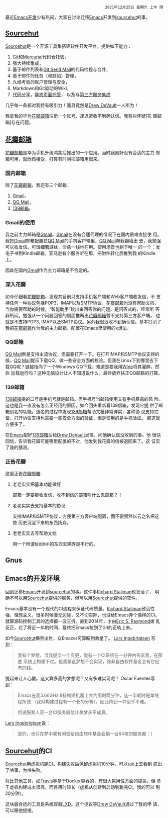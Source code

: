 <div style="text-align: right"><code>2021年12月25日 星期六 上午 阴</code></div>

最近[Emacs开发]少有热闹，大家在讨论迁移[Emacs]开发到[sourcehut]的事。

## [Sourcehut]

[Sourcehut]是一个开源工具集搭建软件开发平台，提供如下能力：

1. [Git]和[Mercurial]代码仓托管，
2. 强大持续集成，
3. 基于邮件列表和[Git Send Mail]的代码检视与合并，
5. 基于邮件的任务（和缺陷）管理，
6. 久经考验的账户管理与安全，
7. Markdown和Git驱动的Wiki，
8. [代码分享](https://paste.sr.ht)，[静态页面托管](https://srht.site)，
   以及与[第三方服务集成](https://dispatch.sr.ht)

几乎每一条都对我特有吸引力！而且竟然是[Drew DeVault]一人所为！

我拿我的华为[花瓣邮箱]注册一个账号，却迟迟收不到确认信。我有些怀疑[花
瓣邮箱]存在问题。

## [花瓣邮箱]

[花瓣邮箱]是华为手机升级鸿蒙后推出的一个应用。当时我刚好没有合适的主力
邮箱可用，就欣然接受，打算有时间把邮箱用起来。

### 国内邮箱

除了[花瓣邮箱]，我还有三个邮箱：
1. [Gmail]，
2. [QQ Mail]，
3. [139邮箱]。

### Gmail的使用

我之前主力邮箱是[Gmail]。[Gmail]在没有合适代理的情况下在国内很难直接使
用。我把[Gmail]邮箱配置在[QQ Mail]的手机客户端里，[QQ Mail]帮我翻墙出
去，我勉强可以收发信。可谓细若游丝，命悬一线地在用。使用场景也剩下唯一
的一个：发电子书到Kindle邮箱。亚马逊有个服务听在那，把附件转化后推到我
的Kindle上。

因此在国内[Gmail]作为主力邮箱是不合适的。

### 深入花瓣

如今仔细看[花瓣邮箱]，发现其目前只支持手机客户端和Web客户端收发信，不
支持任何一种协议包括POP3，IMAP以及SMTP协议。[花瓣邮箱]也没有帮助文档，
当你需要帮助的时候，“智能助手”跳出来回答你的问题，是问答式的，经常所
答非所问。勉强从一个问题回答的侧面推断出[花瓣邮箱]暂不支持第三方客户端，
也就是不支持POP3, IMAP以及SMTP协议。另外我迟迟收不到确认信。基本打消了
我把[花瓣邮箱]作为我的主力邮箱，配置在Emacs里使用的x想法。

### QQ邮箱

[QQ Mail]倒是支持主流协议，但需要打开一下。在打开IMAP和SMTP协议支持的
候，[QQ Mail]提示下载QQ，做一些安全方面的校验。但我在Linux下到哪里去下
载QQ呢？链接指向了一个Windows QQ下载。难道是要我用[Wine]将其灌醉，然后
加载运行吗？这种无脑设计让人不知道说什么。最终放弃扶正QQ邮箱的打算。

### 139邮箱

[139邮箱]提的口号是手机号就是邮箱。但手机号当邮箱使用又有手机暴露的风
险。这也是我一直没有怎么正经用的原因。如今回头重新看139信箱，发现它提
供了邮箱别名的功能。选名的过程中发现[139邮箱]帮助文档非常详实，各种协
议支持完备。打开协议支持也需要一些安全方面的验证，但是使用的是手机验证。
那这就方便多了。

在[Emacs]配好[139邮箱]后给[Drew DeVault]发信，问他确认信没收到的事。他
很快回信，告诉我花瓣可能哪里配置的不对，他发到我花瓣的信被退回来了。这
证实了我的猜测。

### 正告花瓣

这里正告[花瓣邮箱]:

1. 老老实实把基本功能做好
   
   邮箱一定要能收发信，收不到信的邮箱叫什么鬼邮箱？！
2. 老老实实去支持基本的协议

	支持IMAP和SMTP协议，方便第三方客户端配置，而不要贸然以云之名把这些
    历史沉淀下来的东西扬弃。
3. 老老实实去写帮助文档

   用一个所谓`智能助手`的东西去糊弄是不行的。



## Gnus

## Emacs的开发环境

回到迁移[Emacs]开发到[sourcehut]的事。这件事[Richard Stallman]也发话了，
明确不可以用[Sourcehut]提供的服务，但可以用[Sourcehut]提供的软件。

Emacs基本没有一个现代的CI流程来保证代码质量。[Richard Stallman]政治性
强，理想主义，很多时候漫无边际，又不切实际，也没给Emacs弄个像样的CI。
就算源码控制工具的选择都一波三折。直到2014年，才由[Eric S. Raymond]拨
乱反正，花了将近一年的时间，最终把Emacs拉到了Git的正轨上来。

如今[Sourcehut]横空出世，众Emacer可算盼到救星了。 [Lars Ingebrigtsen]
写到：

> 我有个梦想，当我提交一个变更，能有一个CI系统在一分钟内告诉我，在那些
> 系统上构建不过。但我猜这梦想不会实现，除非自由软件基金会有它应有的钱。

提起来让人心酸。这又算多高的梦想呢？又有多难实现呢？ Óscar Fuentes写到：

> Emacs在我3.66GHz 8核构建机器上大约用时两分钟，这一半耗时是单线程所致
> （我对构建过程有一个长的分析）。因此降到一种似乎不难。
>
> 但说服某人买一台CI服务器估计美梦永不成真。

[Lars Ingebrigtsen]说：

> 是的，也只在梦中我有闲钱给自由软件基金会捐一台64核的服务器：）

## [Sourcehut]的CI

[Sourcehut]用虚拟机跑CI。构建失败后保留虚拟机10分钟，可以`ssh`上去看到
底出了啥事，为啥失败。

对比其他工具，如[Travis]等基于Docker容器的，有很大易用性方面的提高。但
基于虚机构建成本很高，而且用时较长（虚机从创建到启动到跑完CI，慢的可以
到20分钟）。


这块最合适的工具是系统容器[LXD]。这个提议等[Drew DeVault]通过了我的申
请，可以跟他提提。

[Emacs开发]: https://lists.gnu.org/archive/html/emacs-devel/2021-12/msg02220.html
[Sourcehut]: https://sourcehut.org/
[Git]: https://git-scm.com/
[Mercurial]: https://www.mercurial-scm.org/
[Git Send Mail]: https://git-send-email.io/
[花瓣邮箱]: https://www.petalmail.com/
[Drew DeVault]: https://drewdevault.com/
[Richard Stallman]: https://stallman.org
[Eric S. Raymond]: http://www.catb.org/~esr/
[Travis]: https://travis-ci.org
[LXD]: https://github.com/lxc/lxd
[Lars Ingebrigtsen]:https://lars.ingebrigtsen.no/
[Emacs]: http://www.gnu.org/software/emacs/
[QQ Mail]: https://mail.qq.com
[Gmail]: https://mail.gmail.com
[139邮箱]: https://mail.10086.cn/
[Wine]: https://www.winehq.org/
